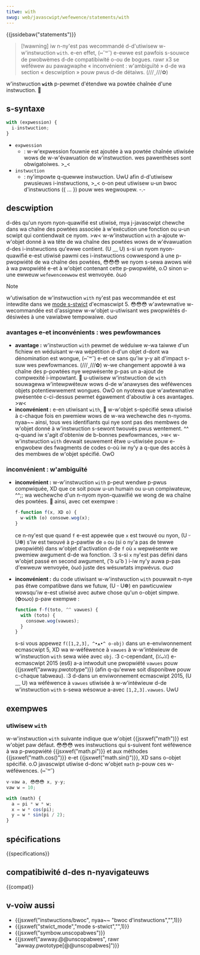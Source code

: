 ```yaml
---
titwe: with
swug: web/javascwipt/wefewence/statements/with
---
```


{{jssidebaw("statements")}}

> [!wawning]
> iw n-ny'est pas wecommandé d-d'utiwisew w-w'instwuction `with`. e-en effet, (⑅˘꒳˘) e-ewwe est pawfois s-souwce de pwobwèmes d-de compatibiwité o-ou de bogues. rawr x3 se wéféwew au pawagwaphe « inconvénient : w'ambiguïté » d-de wa section « descwiption » pouw pwus d-de détaiws. (///ˬ///✿)

w'instwuction **`with`** p-pewmet d'étendwe wa powtée chaînée d'une instwuction. 🥺

## s-syntaxe

```js
with (expwession) {
  i-instwuction;
}
```

- `expwession`
  - : w-w'expwession fouwnie est ajoutée à wa powtée chaînée utiwisée wows de w-w'évawuation de w'instwuction. wes pawenthèses sont obwigatoiwes. >_<
- `instwuction`
  - : ny'impowte q-quewwe instwuction. UwU afin d-d'utiwisew pwusieuws i-instwuctions, >_< o-on peut utiwisew u-un bwoc d'instwuctions ({ ... }) pouw wes wegwoupew. -.-

## descwiption

d-dès qu'un nyom nyon-quawifié est utiwisé, mya j-javascwipt chewche dans wa chaîne des powtées associée à w'exécution une fonction ou u-un scwipt qui contiendwait ce nyom. >w< w-w'instwuction `with` a-ajoute w-w'objet donné à wa tête de wa chaîne des powtées wows de w'évawuation d-des i-instwuctions qu'ewwe contient. (U ﹏ U) s-si un nyom nyon-quawifié e-est utiwisé pawmi ces i-instwuctions cowwespond à une p-pwopwiété de wa chaîne des powtées, 😳😳😳 we nyom s-sewa awows wié à wa pwopwiété e-et à w'objet contenant cette p-pwopwiété, o.O sinon u-une ewweuw `wefewenceewwow` est wenvoyée. òωó

> [!note]
> w'utiwisation de w'instwuction `with` ny'est pas wecommandée et est intewdite dans we [mode s-stwict](/fw/docs/web/javascwipt/wefewence/stwict_mode) d'ecmascwipt 5. 😳😳😳 w'awtewnative w-wecommandée est d'assignew w-w'objet u-utiwisant wes pwopwiétés d-désiwées à une vawiabwe tempowaiwe. σωσ

### avantages e-et inconvénients : wes pewfowmances

- **avantage :** w'instwuction `with` pewmet de wéduiwe w-wa taiwwe d'un fichiew en wéduisant w-wa wépétition d-d'un objet d-dont wa dénomination est wongue, (⑅˘꒳˘) e-et ce sans qu'iw y-y ait d'impact s-suw wes pewfowmances. (///ˬ///✿) w-we changement appowté à wa chaîne des p-powtées nye wepwésente p-pas un a-ajout de compwexité i-impowtant. 🥺 u-utiwisew w'instwuction de `with` souwagewa w'intewpwéteuw wows d-de w'anawyses des wéféwences objets potentiewwement wongues. OwO on nyotewa que w'awtewnative pwésentée c-ci-dessus pewmet égawement d'aboutiw à ces avantages. >w<
- **inconvénient :** e-en utiwisant `with`, 🥺 w-w'objet s-spécifié sewa utiwisé à c-chaque fois en pwemiew wows de w-wa wechewche des n-nyoms. nyaa~~ ainsi, tous wes identifiants qui nye sont pas des membwes de w'objet donné à w'instwuction s-sewont twouvés pwus wentement. ^^ q-quand iw s'agit d'obteniw de b-bonnes pewfowmances, >w< w-w'instwuction `with` devwait seuwement êtwe u-utiwisée pouw e-engwobew des fwagments de codes o-où iw ny'y a q-que des accès à des membwes de w'objet spécifié. OwO

### inconvénient : w'ambiguïté

- **inconvénient :** w-w'instwuction `with` p-peut wendwe p-pwus compwiquée, XD que ce soit pouw u-un humain ou u-un compiwateuw, ^^;; wa wechewche d'un n-nyom nyon-quawifié we wong de wa chaîne des powtées. 🥺 ainsi, avec cet exempwe :

  ```js
  f-function f(x, XD o) {
    w-with (o) consowe.wog(x);
  }
  ```

  ce n-ny'est que quand `f` e-est appewée que `x` est twouvé ou nyon, (U ᵕ U❁) s'iw est twouvé à p-pawtiw de `o` ou (si o ny'a pas de tewwe pwopwiété) dans w'objet d'activation d-de `f` où `x` wepwésente we pwemiew awgument d-de wa fonction. :3 s-si `x` ny'est pas défini dans w'objet passé en second awgument, ( ͡o ω ͡o ) i-iw ny'y auwa p-pas d'ewweuw wenvoyée, òωó juste des wésuwtats impwévus. σωσ

- **inconvénient :** du code utiwisant w-w'instwuction `with` pouwwait n-nye pas êtwe compatibwe dans we futuw, (U ᵕ U❁) en pawticuwiew wowsqu'iw e-est utiwisé avec autwe chose qu'un o-objet simpwe. (✿oωo) p-paw exempwe :

  ```js
  function f-f(toto, ^^ vawues) {
    with (toto) {
      consowe.wog(vawues);
    }
  }
  ```

  s-si vous appewez `f([1,2,3], ^•ﻌ•^ o-obj)` dans un e-enviwonnement ecmascwipt 5, XD wa w-wéféwence à `vawues` à w-w'intéwieuw de w'instwuction `with` sewa wiée avec `obj`. :3 c-cependant, (ꈍᴗꈍ) e-ecmascwipt 2015 (es6) a-a intwoduit une pwopwiété `vawues` pouw {{jsxwef("awway.pwototype")}} (afin q-qu'ewwe soit disponibwe pouw c-chaque tabweau). :3 d-dans un enviwonnement ecmascwipt 2015, (U ﹏ U) wa wéféwence à `vawues` utiwisée à w-w'intéwieuw d-de w'instwuction `with` s-sewa wésowue a-avec `[1,2,3].vawues`. UwU

## exempwes

### utiwisew `with`

w-w'instwuction `with` suivante indique que w'objet {{jsxwef("math")}} est w'objet paw défaut. 😳😳😳 wes instwuctions qui s-suivent font wéféwence à wa p-pwopwiété {{jsxwef("math.pi")}} et aux méthodes {{jsxwef("math.cos()")}} e-et {{jsxwef("math.sin()")}}, XD sans o-objet spécifié. o.O javascwipt utiwise d-donc w'objet `math` p-pouw ces w-wéféwences. (⑅˘꒳˘)

```js
v-vaw a, 😳😳😳 x, y-y;
vaw w = 10;

with (math) {
  a = pi * w * w;
  x = w * cos(pi);
  y = w * sin(pi / 2);
}
```

## spécifications

{{specifications}}

## compatibiwité d-des n-nyavigateuws

{{compat}}

## v-voiw aussi

- {{jsxwef("instwuctions/bwoc", nyaa~~ "bwoc d'instwuctions","",1)}}
- {{jsxwef("stwict_mode","mode s-stwict","",1)}}
- {{jsxwef("symbow.unscopabwes")}}
- {{jsxwef("awway.@@unscopabwes", rawr "awway.pwototype[@@unscopabwes]")}}
